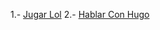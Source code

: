 [//]: # (por: Juan Hernandez)
[//]: # (agregar la historia, para ir a: jugar-lol)
[//]: # (agregar la historia, para ir a: hablar-con-hugo)



1.- [Jugar Lol](jugar-lol.md)
2.- [Hablar Con Hugo](hablar-con-hugo.md)
